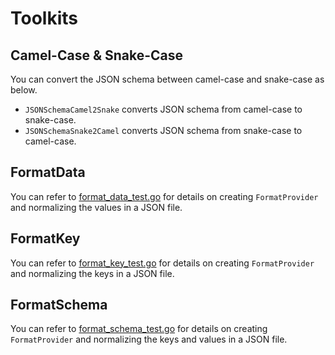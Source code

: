 # Toolkits

## Camel-Case & Snake-Case

You can convert the JSON schema between camel-case and snake-case as below.

- `JSONSchemaCamel2Snake` converts JSON schema from camel-case to snake-case.
- `JSONSchemaSnake2Camel` converts JSON schema from snake-case to camel-case.

## FormatData

You can refer to [format_data_test.go](format_data_test.go) for details on creating `FormatProvider` and normalizing the values in a JSON file.

## FormatKey

You can refer to [format_key_test.go](format_key_test.go) for details on creating `FormatProvider` and normalizing the keys in a JSON file.

## FormatSchema

You can refer to [format_schema_test.go](format_schema_test.go) for details on creating `FormatProvider` and normalizing the keys and values in a JSON file.
